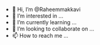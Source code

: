 - 👋 Hi, I’m @Raheemmakkavi
- 👀 I’m interested in ...
- 🌱 I’m currently learning ...
- 💞️ I’m looking to collaborate on ...
- 📫 How to reach me ...

<!---
Raheemmakkavi/Raheemmakkavi is a ✨ special ✨ repository because its `README.md` (this file) appears on your GitHub profile.
You can click the Preview link to take a look at your changes.
--->
